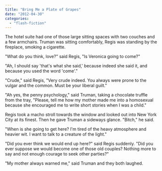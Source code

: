 ```yaml
---
title: "Bring Me a Plate of Grapes"
date: "2012-04-30"
categories: 
  - "flash-fiction"
---
```


The hotel suite had one of those large sitting spaces with two couches and a few armchairs. Truman was sitting comfortably, Regis was standing by the fireplace, smoking a cigarette.

"What do you think, love?" said Regis, "Is Veronica going to come?"

"Ah, I should say 'that's what she said,' because indeed she said it, and because you used the word 'come'."

"Crude," said Regis, "Very crude indeed. You always were prone to the vulgar and the common. Must be your liberal guilt."

"Ah yes, the penny psychology," said Truman, taking a chocolate truffle from the tray, "Please, tell me how my mother made me into a homosexual because she encouraged me to write short stories when I was a child."

Regis took a macho stroll towards the window and looked out into New York City at its finest. Then he gave Truman a sideways glance. "Bitch," he said.

"When is she going to get here? I'm tired of the heavy atmosphere and heavier wit. I want to talk to a creature of the light."

"Did you ever think we would end up here?" said Regis suddenly. "Did you ever suppose we would become one of those old couples? Nothing more to say and not enough courage to seek other parties?"

"My mother always warned me," said Truman and they both laughed.
